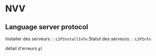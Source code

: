 # NVV

## Language server protocol

Installer des serveurs : `:LSPInstallInfo`
Statut des serveurs : `:LSPInfo`

détail d'erreurs `gl`
